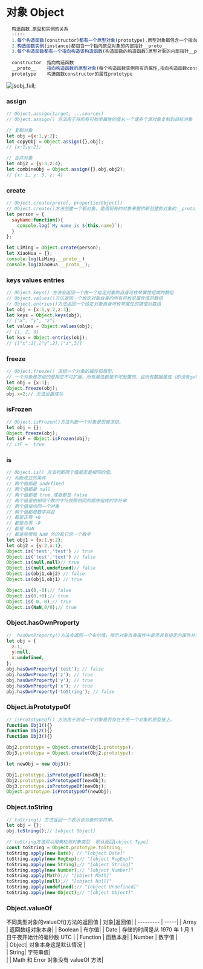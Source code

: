# 对象 Object

```js
  构造函数,原型和实例的关系
  !!!!! 
  1.每个构造函数(constructor)都有一个原型对象(prototype),原型对象都包含一个指向构造函数的指针  
  2.构造函数实例(instance)都包含一个指向原型对象的内部指针__proto__  
  3.每个构造函数都有一个指向构造该构造函数(构造函数的构造函数)原型对象的内部指针__proto__  
  
  constructor  指向构造函数
  __proto__    指向构造函数的原型对象(每个构造函数实例所有的属性,指向构造函数constructor的prototype属性)
  prototype    构造函数constructor的属性prototype
```
![jsobj_full](~@IMAGES/jsobj_full.jpg);

### assign
```js
// Object.assign(target, ...sources)
// Object.assign() 方法用于将所有可枚举属性的值从一个或多个源对象复制到目标对象

// 复制对象
let obj ={x:1,y:2};
let copyObj = Object.assign({},obj);
// {x:1,y:2};

// 合并对象
let obj2 = {y:3,z:4};
let combineObj = Object.assign({},obj,obj2);
// {x: 1, y: 3, z: 4}
```

### create
```js
// Object.create(proto[, propertiesObject])
// Object.create()方法创建一个新对象，使用现有的对象来提供新创建的对象的__proto__
let person = {
  sayName:function(){
    console.log(`My name is ${this.name}`);
  }
};

let LiMing = Object.create(person);
let XiaoHua = {};
console.log(LiMing.__proto__)
console.log(XiaoHua.__proto__);

```
### keys values  entries
```js
// Object.keys() 方法会返回一个由一个给定对象的自身可枚举属性组成的数组
// Object.values()方法返回一个给定对象自身的所有可枚举属性值的数组
// Object.entries()方法返回一个给定对象自身可枚举属性的键值对数组
let obj = {x:1,y:2,z:3};
let keys = Object.keys(obj);
// ["x", "y", "z"]
let values = Object.values(obj);
// [1, 2, 3]
let kvs = Object.entries(obj);
// [["x":1],["y":2],["z",3]]
```

### freeze
```js
// Object.freeze() 冻结一个对象的属性和原型.
// 一个对象是冻结的是指它不可扩展，所有属性都是不可配置的，且所有数据属性（即没有getter或setter组件的访问器的属性）都是不可写的。
let obj = {x:1};
Object.freeze(obj);
obj.x=2;// 无法设置成功

```

### isFrozen
```js
// Object.isFrozen()方法判断一个对象是否被冻结。
let obj = {};
Object.freeze(obj);
let isF = Object.isFrozen(obj);
// isF =  true
```

### is
```js
// Object.is() 方法判断两个值是否是相同的值。
// 判断成立的条件
// 两个值都是 undefined
// 两个值都是 null
// 两个值都是 true 或者都是 false
// 两个值是由相同个数的字符按照相同的顺序组成的字符串
// 两个值指向同一个对象
// 两个值都是数字并且
// 都是正零 +0
// 都是负零 -0
// 都是 NaN
// 都是除零和 NaN 外的其它同一个数字
let obj1 = {x:1,y:2};
let obj2 = {y:2,x:1};
Object.is('test','test') // true
Object.is('test','text') // false
Object.is(null,null)// true 
Object.is(null,undefined)// false
Object.is(obj1,obj2) // false
Object.is(obj1,obj1) // true

Object.is(0,-0);// false
Object.is(0,+0);// true
Object.is(-0,-0);// true
Object.is(NaN,0/0);// true
```

### Object.hasOwnProperty
```js
//  hasOwnProperty()方法会返回一个布尔值，指示对象自身属性中是否具有指定的属性并忽略从原型链上继承的属性.
let obj = {
  z:1,
  y:null,
  x:undefined,
};
obj.hasOwnProperty('test'); // false
obj.hasOwnProperty('z'); // true
obj.hasOwnProperty('y'); // true
obj.hasOwnProperty('x'); // true
obj.hasOwnProperty('toString'); // false

```

### Object.isPrototypeOf
```js
// isPrototypeOf() 方法用于测试一个对象是否存在于另一个对象的原型链上。
function Obj1(){}
function Obj2(){}
function Obj3(){}

Obj2.prototype = Object.create(Obj1.prototype);
Obj3.prototype = Object.create(Obj2.prototype);

let newObj = new Obj3();

Obj1.prototype.isPrototypeOf(newObj);
Obj2.prototype.isPrototypeOf(newObj);
Obj3.prototype.isPrototypeOf(newObj);
Object.prototype.isPrototypeOf(newObj);

```

### Object.toString
```js
// toString() 方法返回一个表示该对象的字符串。
let obj = {};
obj.toString();// [object Object]

// toString方法可以用来检测对象类型  默认返回[object Type]
const toString = Object.prototype.toString;
toString.apply(new Date); // "[object Date]"
toString.apply(new RegExp);// "[object RegExp]"
toString.apply(new String);// "[object String]"
toString.apply(new Number);// "[object Number]"
toString.apply(Math);// "[object Math]"
toString.apply(null);// "[object Null]"
toString.apply(undefined);// "[object Undefined]"
toString.apply(new Object);// "[object Object]"

```
### Object.valueOf
不同类型对象的valueOf()方法的返回值
| 对象|返回值|
| --------- | -----|
| Array | 返回数组对象本身|
| Boolean | 布尔值|
| Date | 存储的时间是从 1970 年 1 月 1 日午夜开始计的毫秒数 UTC |
| Function | 函数本身| 
| Number | 数字值 |   
| Object| 对象本身这是默认情况 |  
| String| 字符串值|  
| 	     | Math 和 Error 对象没有 valueOf 方法|  
